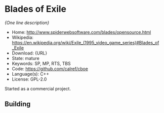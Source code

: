 # Blades of Exile

_{One line description}_

- Home: http://www.spiderwebsoftware.com/blades/opensource.html
- Wikipedia: <https://en.wikipedia.org/wiki/Exile_(1995_video_game_series)#Blades_of_Exile>
- Download: {URL}
- State: mature
- Keywords: SP, MP, RTS, TBS
- Code: https://github.com/calref/cboe
- Language(s): C++
- License: GPL-2.0

Started as a commercial project.

## Building

